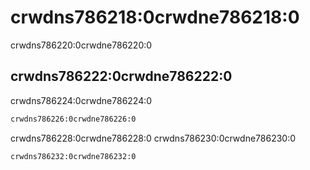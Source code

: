 # crwdns786218:0crwdne786218:0

<p class="description">crwdns786220:0crwdne786220:0</p>

## crwdns786222:0crwdne786222:0

crwdns786224:0crwdne786224:0

```sh
crwdns786226:0crwdne786226:0
```

crwdns786228:0crwdne786228:0 crwdns786230:0crwdne786230:0

```sh
crwdns786232:0crwdne786232:0
```